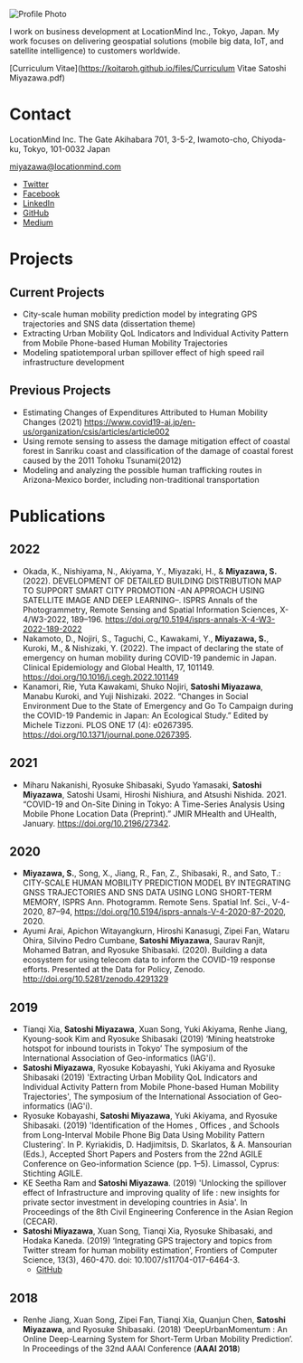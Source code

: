 ![Profile Photo](https://koitaroh.github.io/files/avatar14.jpeg)

I work on business development at LocationMind Inc., Tokyo, Japan. My work focuses on delivering geospatial solutions (mobile big data, IoT, and satellite intelligence) to customers worldwide.

[Curriculum Vitae](https://koitaroh.github.io/files/Curriculum Vitae Satoshi Miyazawa.pdf)

# Contact
LocationMind Inc.
The Gate Akihabara 701, 3-5-2, Iwamoto-cho, Chiyoda-ku, Tokyo, 101-0032 Japan

miyazawa@locationmind.com

- [Twitter](https://twitter.com/koitaroh)
- [Facebook](https://www.facebook.com/koitaroh)
- [LinkedIn](https://www.linkedin.com/in/koitaroh/)
- [GitHub](https://github.com/koitaroh)
- [Medium](https://medium.com/@koitaroh)

# Projects

## Current Projects

- City-scale human mobility prediction model by integrating GPS trajectories and SNS data (dissertation theme)
- Extracting Urban Mobility QoL Indicators and Individual Activity Pattern from Mobile Phone-based Human Mobility Trajectories
- Modeling spatiotemporal urban spillover effect of high speed rail infrastructure development

## Previous Projects

- Estimating Changes of Expenditures Attributed to Human Mobility Changes (2021) https://www.covid19-ai.jp/en-us/organization/csis/articles/article002
- Using remote sensing to assess the damage mitigation effect of coastal forest in Sanriku coast and classification of the damage of coastal forest caused by the 2011 Tohoku Tsunami(2012)
- Modeling and analyzing the possible human trafficking routes in Arizona-Mexico border, including non-traditional transportation

# Publications

## 2022
- Okada, K., Nishiyama, N., Akiyama, Y., Miyazaki, H., & **Miyazawa, S.** (2022). DEVELOPMENT OF DETAILED BUILDING DISTRIBUTION MAP TO SUPPORT SMART CITY PROMOTION -AN APPROACH USING SATELLITE IMAGE AND DEEP LEARNING–. ISPRS Annals of the Photogrammetry, Remote Sensing and Spatial Information Sciences, X-4/W3-2022, 189–196. https://doi.org/10.5194/isprs-annals-X-4-W3-2022-189-2022
- Nakamoto, D., Nojiri, S., Taguchi, C., Kawakami, Y., **Miyazawa, S.**, Kuroki, M., & Nishizaki, Y. (2022). The impact of declaring the state of emergency on human mobility during COVID-19 pandemic in Japan. Clinical Epidemiology and Global Health, 17, 101149. https://doi.org/10.1016/j.cegh.2022.101149
- Kanamori, Rie, Yuta Kawakami, Shuko Nojiri, **Satoshi Miyazawa**, Manabu Kuroki, and Yuji Nishizaki. 2022. “Changes in Social Environment Due to the State of Emergency and Go To Campaign during the COVID-19 Pandemic in Japan: An Ecological Study.” Edited by Michele Tizzoni. PLOS ONE 17 (4): e0267395. https://doi.org/10.1371/journal.pone.0267395.

## 2021
- Miharu Nakanishi, Ryosuke Shibasaki, Syudo Yamasaki, **Satoshi Miyazawa**, Satoshi Usami, Hiroshi Nishiura, and Atsushi Nishida. 2021. “COVID-19 and On-Site Dining in Tokyo: A Time-Series Analysis Using Mobile Phone Location Data (Preprint).” JMIR MHealth and UHealth, January. https://doi.org/10.2196/27342.

## 2020
- **Miyazawa, S.**, Song, X., Jiang, R., Fan, Z., Shibasaki, R., and Sato, T.: CITY-SCALE HUMAN MOBILITY PREDICTION MODEL BY INTEGRATING GNSS TRAJECTORIES AND SNS DATA USING LONG SHORT-TERM MEMORY, ISPRS Ann. Photogramm. Remote Sens. Spatial Inf. Sci., V-4-2020, 87–94, https://doi.org/10.5194/isprs-annals-V-4-2020-87-2020, 2020.
- Ayumi Arai, Apichon Witayangkurn, Hiroshi Kanasugi, Zipei Fan, Wataru Ohira, Silvino Pedro Cumbane, **Satoshi Miyazawa**, Saurav Ranjit, Mohamed Batran, and Ryosuke Shibasaki. (2020). Building a data ecosystem for using telecom data to inform the COVID-19 response efforts. Presented at the Data for Policy, Zenodo. http://doi.org/10.5281/zenodo.4291329

## 2019
- Tianqi Xia, **Satoshi Miyazawa**, Xuan Song, Yuki Akiyama, Renhe Jiang, Kyoung-sook Kim and Ryosuke Shibasaki (2019) ‘Mining heatstroke hotspot for inbound tourists in Tokyo’ The symposium of the International Association of Geo-informatics (IAG'i).
- **Satoshi Miyazawa**, Ryosuke Kobayashi, Yuki Akiyama and Ryosuke Shibasaki (2019) 'Extracting Urban Mobility QoL Indicators and Individual Activity Pattern from Mobile Phone-based Human Mobility Trajectories', The symposium of the International Association of Geo-informatics (IAG'i).
- Ryosuke Kobayashi, **Satoshi Miyazawa**, Yuki Akiyama, and Ryosuke Shibasaki. (2019) 'Identification of the Homes , Offices , and Schools from Long-Interval Mobile Phone Big Data Using Mobility Pattern Clustering'. In P. Kyriakidis, D. Hadjimitsis, D. Skarlatos, & A. Mansourian (Eds.), Accepted Short Papers and Posters from the 22nd AGILE Conference on Geo-information Science (pp. 1–5). Limassol, Cyprus: Stichting AGILE.
- KE Seetha Ram and **Satoshi Miyazawa**. (2019) 'Unlocking the spillover effect of Infrastructure and improving quality of life : new insights for private sector investment in developing countries in Asia'. In Proceedings of the 8th Civil Engineering Conference in the Asian Region (CECAR).
- **Satoshi Miyazawa**, Xuan Song, Tianqi Xia, Ryosuke Shibasaki, and Hodaka Kaneda. (2019) ‘Integrating GPS trajectory and topics from Twitter stream for human mobility estimation’, Frontiers of Computer Science, 13(3), 460-470. doi: 10.1007/s11704-017-6464-3.
    - [GitHub](https://github.com/koitaroh/twitter-topic-mobility-estimation)

## 2018
- Renhe Jiang, Xuan Song, Zipei Fan, Tianqi Xia, Quanjun Chen, **Satoshi Miyazawa**, and Ryosuke Shibasaki. (2018) ‘DeepUrbanMomentum : An Online Deep-Learning System for Short-Term Urban Mobility Prediction’. In Proceedings of the 32nd AAAI Conference (**AAAI 2018**)
